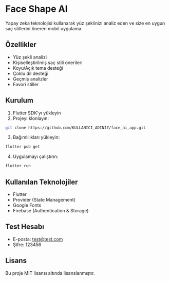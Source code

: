 # Face Shape AI

Yapay zeka teknolojisi kullanarak yüz şeklinizi analiz eden ve size en uygun saç stillerini öneren mobil uygulama.

## Özellikler

- Yüz şekli analizi
- Kişiselleştirilmiş saç stili önerileri
- Koyu/Açık tema desteği
- Çoklu dil desteği
- Geçmiş analizler
- Favori stiller

## Kurulum

1. Flutter SDK'yı yükleyin
2. Projeyi klonlayın:
```bash
git clone https://github.com/KULLANICI_ADINIZ/face_ai_app.git
```
3. Bağımlılıkları yükleyin:
```bash
flutter pub get
```
4. Uygulamayı çalıştırın:
```bash
flutter run
```

## Kullanılan Teknolojiler

- Flutter
- Provider (State Management)
- Google Fonts
- Firebase (Authentication & Storage)

## Test Hesabı

- E-posta: test@test.com
- Şifre: 123456

## Lisans

Bu proje MIT lisansı altında lisanslanmıştır.
